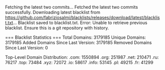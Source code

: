 Fetching the latest two commits...
Fetched the latest two commits successfully.
Downloading latest blacklist from https://github.com/fabriziosalmi/blacklists/releases/download/latest/blacklist.txt...
Blacklist saved to blacklist.txt.
Error: Unable to retrieve previous blacklist. Ensure this is a git repository with history.

=== Blacklist Statistics ===
Total Domains: 3179185
Unique Domains: 3179185
Added Domains Since Last Version: 3179185
Removed Domains Since Last Version: 0

Top-Level Domain Distribution:
  .com: 1550894
  .org: 251987
  .net: 210471
  .ru: 76217
  .top: 73484
  .xyz: 72072
  .io: 58617
  .info: 53145
  .pl: 49215
  .fr: 41299

